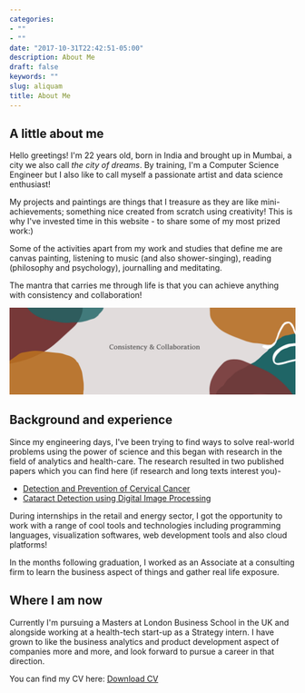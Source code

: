 ```yaml
---
categories:
- ""
- ""
date: "2017-10-31T22:42:51-05:00"
description: About Me
draft: false
keywords: ""
slug: aliquam
title: About Me
---
```


## A little about me  ##

Hello greetings! I'm 22 years old, born in India and brought up in Mumbai, a city we also call _the city of dreams_. By training, I'm a Computer Science Engineer but I also like to call myself a passionate artist and data science enthusiast! 

My projects and paintings are things that I treasure as they are like mini-achievements; something nice created from scratch using creativity! This is why I've invested time in this website - to share some of my most prized work:)

Some of the activities apart from my work and studies that define me are canvas painting, listening to music (and also shower-singing), reading (philosophy and psychology), journalling and meditating.

The mantra that carries me through life is that you can achieve anything with consistency and collaboration!

![consistency and collaboration](https://github.com/ishitaa-jindal/my_portfolio_website/blob/master/static/img/projects/Consistency.png?raw=TRUE)

## Background and experience ##

Since my engineering days, I've been trying to find ways to solve real-world problems using the power of science and this began with research in the field of analytics and health-care. The research resulted in two published papers which you can find here (if research and long texts interest you)-

* [Detection and Prevention of Cervical Cancer](https://ieeexplore.ieee.org/document/9033800)
* [Cataract Detection using Digital Image Processing](https://ieeexplore.ieee.org/document/8978316)

During internships in the retail and energy sector, I got the opportunity to work with a range of cool tools and technologies including programming languages, visualization softwares, web development tools and also cloud platforms!

In the months following graduation, I worked as an Associate at a consulting firm to learn the business aspect of things and gather real life exposure.

## Where I am now ##

Currently I'm pursuing a Masters at London Business School in the UK and alongside working at a health-tech start-up as a Strategy intern. I have grown to like the business analytics and product development aspect of companies more and more, and look forward to pursue a career in that direction.

You can find my CV here: [Download CV](https://github.com/ishitaa-jindal/my_portfolio_website/blob/master/Resume.pdf?raw=TRUE)




